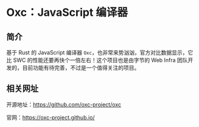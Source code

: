 # Oxc：JavaScript 编译器

## 简介

基于 Rust 的 JavaScript 编译器 `Oxc`，也非常来势汹汹，官方对比数据显示，它比 SWC 的性能还要再快个一倍左右！这个项目也是由字节的 Web Infra 团队开发的，目前功能有待完善，不过是一个值得关注的项目。

## 相关网址

开源地址：https://github.com/oxc-project/oxc

官网：https://oxc-project.github.io/